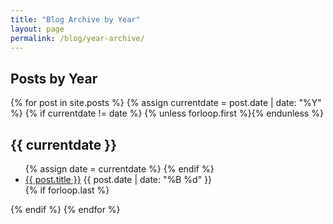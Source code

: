 ```yaml
---
title: "Blog Archive by Year"
layout: page
permalink: /blog/year-archive/
---
```


## Posts by Year

{% for post in site.posts %}
  {% assign currentdate = post.date | date: "%Y" %}
  {% if currentdate != date %}
    {% unless forloop.first %}</ul>{% endunless %}
    <h2 id="y{{currentdate}}">{{ currentdate }}</h2>
    <ul>
    {% assign date = currentdate %}
  {% endif %}
    <li>
      <a href="{{ post.url }}">{{ post.title }}</a>
      <span class="date">{{ post.date | date: "%B %d" }}</span>
    </li>
  {% if forloop.last %}</ul>{% endif %}
{% endfor %} 